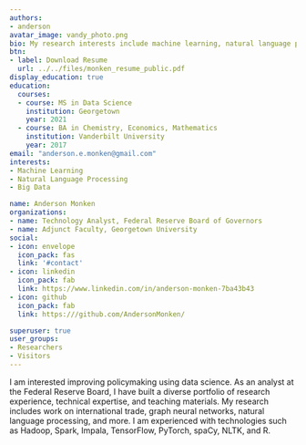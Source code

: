 ```yaml
---
authors:
- anderson
avatar_image: vandy_photo.png
bio: My research interests include machine learning, natural language processing, and AI. 
btn:
- label: Download Resume
  url: ../../files/monken_resume_public.pdf
display_education: true
education:
  courses:
  - course: MS in Data Science
    institution: Georgetown
    year: 2021
  - course: BA in Chemistry, Economics, Mathematics
    institution: Vanderbilt University
    year: 2017
email: "anderson.e.monken@gmail.com"
interests:
- Machine Learning
- Natural Language Processing
- Big Data

name: Anderson Monken
organizations:
- name: Technology Analyst, Federal Reserve Board of Governors
- name: Adjunct Faculty, Georgetown University
social:
- icon: envelope
  icon_pack: fas
  link: '#contact'
- icon: linkedin
  icon_pack: fab
  link: https://www.linkedin.com/in/anderson-monken-7ba43b43
- icon: github
  icon_pack: fab
  link: https:///github.com/AndersonMonken/

superuser: true
user_groups:
- Researchers
- Visitors
---
```


I am interested improving policymaking using data science. As an analyst at the Federal Reserve Board, I have built a diverse portfolio of research experience, technical expertise, and teaching materials. My research includes work on international trade, graph neural networks, natural language processing, and more. I am experienced with technologies such as Hadoop, Spark, Impala, TensorFlow, PyTorch, spaCy, NLTK, and R.
